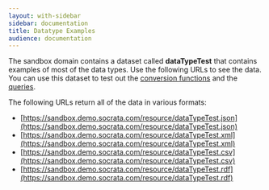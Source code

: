 ```yaml
---
layout: with-sidebar
sidebar: documentation 
title: Datatype Examples
audience: documentation
---
```


The sandbox domain contains a dataset called **dataTypeTest** that contains examples of most of the data types. Use the following URLs to see the data. You can use this dataset to test out the [conversion functions](/docs/datatypes/converting.html) and the [queries](/docs/queries.html). 

The following URLs return all of the data in various formats:

*  [https://sandbox.demo.socrata.com/resource/dataTypeTest.json](https://sandbox.demo.socrata.com/resource/dataTypeTest.json)
*  [https://sandbox.demo.socrata.com/resource/dataTypeTest.xml](https://sandbox.demo.socrata.com/resource/dataTypeTest.xml)
*  [https://sandbox.demo.socrata.com/resource/dataTypeTest.csv](https://sandbox.demo.socrata.com/resource/dataTypeTest.csv)
*  [https://sandbox.demo.socrata.com/resource/dataTypeTest.rdf](https://sandbox.demo.socrata.com/resource/dataTypeTest.rdf)
